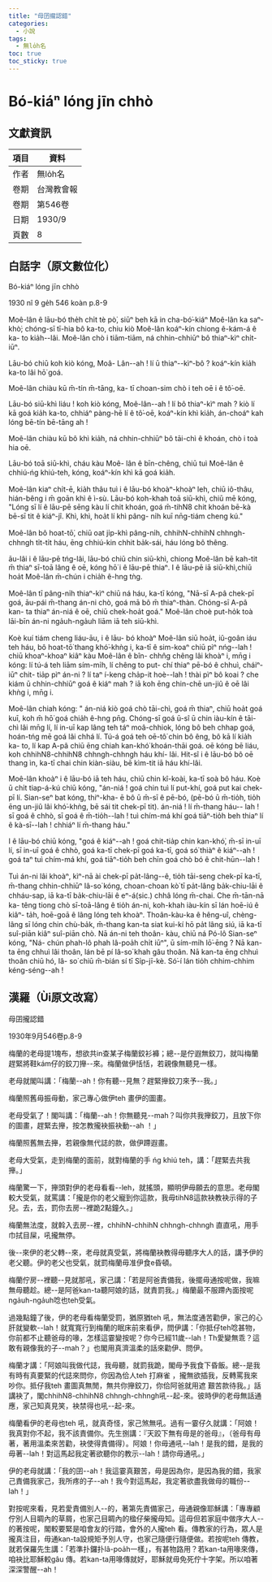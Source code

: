 ```yaml
---
title: "母囝攏認錯"
categories:
  - 小說
tags:
  - 無lo̍h名
toc: true
toc_sticky: true
---
```


# Bó-kiáⁿ lóng jīn chhò

## 文獻資訊

| 項目 | 資料 |
|---|---|
| 作者 | 無lo̍h名 |
| 卷期 | 台灣教會報 |
| 卷期 | 第546卷 |
| 日期 | 1930/9 |
| 頁數 | 8 |

## 白話字（原文數位化）

Bó-kiáⁿ lóng jīn chhò

1930 nî 9 ge̍h 546 koàn p.8-9

Moê-lân ê lāu-bó the̍h chi̍t tè pò͘, siūⁿ beh kā in cha-bó͘-kiáⁿ Moê-lân ka saⁿ- khò͘; chóng-sī tī-hia bô ka-to, chiu kiò Moê-lân koáⁿ-kín chiong ê-kám-á ê ka- to kia̍h--lâi. Moê-lân chò i tiām-tiām, ná chhin-chhiūⁿ bô thiaⁿ-kìⁿ chi̍t-iūⁿ.

Lāu-bó chiū koh kiò kóng, Moâ- Lân--ah ! lí ū thiaⁿ--kìⁿ-bô ? koáⁿ-kín kia̍h ka-to lâi hō͘ goá.

Moê-lân chiàu kū m̄-tín m̄-tāng, ka- tī choan-sim chò i teh oē i ê tô͘-oē.

Lāu-bó siū-khì liáu ! koh kiò kóng, Moê-lân--ah ! lí bô thiaⁿ-kìⁿ mah ? kiò lí kā goá kia̍h ka-to, chhiáⁿ pàng-hē lí ê tô͘-oē, koáⁿ-kín khì kia̍h, án-choáⁿ kah lóng bē-tín bē-tāng ah !

Moê-lân chiàu kū bô khì kia̍h, ná chhin-chhiūⁿ bô tāi-chì ê khoán, chò i toà hia oē.

Lāu-bó toā siū-khì, cháu kàu Moê- lân ê bīn-chêng, chiū tuì Moê-lân ê chhiú-ńg khiú-teh, kóng, koáⁿ-kín khì kā goá kia̍h.

Moê-lân kiaⁿ chi̍t-ē, kia̍h thâu tuì i ê lāu-bó khoàⁿ-khoàⁿ leh, chiū iô-thâu, hián-bêng i m̄ goān khì ê ì-sù. Lāu-bó koh-khah toā siū-khì, chiū mē kóng, "Lóng sī lí ê lāu-pē sēng kàu lí chit khoán, goá m̄-tihN8 chit khoán bē-kà bē-sī tit ê kiáⁿ-jî. Khì, khì, hoa̍t lí khì pâng- ni̍h kuī nn̄g-tiám cheng kú."

Moê-lân bô hoat-tō͘, chiū oat ji̍p-khì pâng-ni̍h, chhihN-chhihN chhngh-chhngh ti̍t-ti̍t háu, ēng chhiú-kin chhit ba̍k-sái, háu lóng bô thêng.

āu-lâi i ê lāu-pē tńg-lâi, lāu-bó chiū chin siū-khì, chiong Moê-lân bē kah-tit m̄ thiaⁿ sī-toā lâng ê oē, kóng hō͘ i ê lāu-pē thiaⁿ. I ê lāu-pē iā siū-khì,chiū hoa̍t Moê-lân m̄-chún i chia̍h ê-hng tǹg.

Moê-lân tī pâng-ni̍h thiaⁿ-kìⁿ chiū ná háu, ka-tī kóng, "Nā-sī A-pâ chek-pī goá, āu-pái m̄-thang án-ni chò, goá mā bô m̄ thiaⁿ-thàn. Chóng-sī A-pâ kan- ta thiaⁿ án-niá ê oē, chiū chek-hoa̍t goá." Moê-lân choè put-ho̍k toà lāi-bīn án-ni nga̍uh-nga̍uh liām iā teh siū-khì.

Koè kuí tiám cheng liáu-āu, i ê lāu- bó khoàⁿ Moê-lân siū hoa̍t, iû-goân iáu teh háu, bô hoat-tō͘ thang khó͘-khǹg i, ka-tī ê sim-koaⁿ chiū pìⁿ nńg--lah ! chiū khoaⁿ-khoaⁿ kiâⁿ kàu Moê-lân ê bîn- chhn̂g chêng lâi khoàⁿ i, mn̄g i kóng: lí tú-á teh liām sím-mi̍h, lí chêng to put- chí thiaⁿ pē-bó ê chhuì, cháiⁿ-iūⁿ chit- tia̍p pìⁿ án-ni ? lí taⁿ í-keng cha̍p-it hoè--lah ! thài pìⁿ bô koai ? che kiám ū chhin-chhiūⁿ goá ê kiáⁿ mah ? iā koh ēng chin-chē un-jiû ê oē lâi khǹg i, mn̄g i.

Moê-lân chiah kóng: " án-niá kiò goá chò tāi-chì, goá m̄ thiaⁿ, chiū hoa̍t goá kuī, koh m̄ hō͘ goá chia̍h ê-hng pn̄g. Chóng-sī goá ū-sî ū chin iàu-kín ê tāi- chì lâi mn̄g lí, lí in-uī kap lâng teh táⁿ moâ-chhiok, lóng bô beh chhap goá, hoán-tńg mē goá lâi chhá lí. Tú-á goá teh oē-tô͘ chin bô êng, bô kā lí kia̍h ka- to, lí kap A-pâ chiū ēng chiah kan-khó͘ khoán-thāi goá. oē kóng bē liáu, koh chhihN8-chhihN8 chhngh-chhngh háu khí- lâi. Hit-sî i ê lāu-bó bô oē thang ìn, ka-tī chai chin kiàn-siàu, bē kìm-tit iā háu khí-lâi.

Moê-lân khoàⁿ i ê lāu-bó iā teh háu, chiū chin kî-koài, ka-tī soà bô háu. Koè ū chi̍t tiap-á-kú chiū kóng, "án-niá ! goá chin tuì lí put-khí, goá put kai chek-pī lí. Sian-seⁿ bat kóng, thiⁿ-kha- ē bô ū m̄-sī ê pē-bó, (pē-bó ū m̄-tio̍h, tio̍h ēng un-jiû lâi khó͘-khǹg, bē sái tit chek-pī tit). án-niá ! lí m̄-thang háu-- lah ! sī goá ê chhò, sī goá ê m̄-tio̍h--lah ! tuì chím-má khí goá tiāⁿ-tio̍h beh thiaⁿ lí ê kà-sī--lah ! chhiáⁿ lí m̄-thang háu."

I ê lāu-bó chiū kóng, "goá ê kiáⁿ--ah ! goá chit-tia̍p chin kan-khó͘, m̄-sī in-uī lí, sī in-uī goá ê chhò, goá ka-tī chek-pī goá ka-tī, goá só͘ thiàⁿ ê kiáⁿ--ah ! goá taⁿ tuì chím-má khí, goá tiāⁿ-tio̍h beh chīn goá chò bó ê chit-hūn--lah !

Tuì án-ni lâi khoàⁿ, kìⁿ-nā ài chek-pī pa̍t-lâng--ê, tio̍h tāi-seng chek-pī ka-tī, m̄-thang chhin-chhiūⁿ Iâ-so͘ kóng, choan-choan kò͘ tī pa̍t-lâng ba̍k-chiu-lāi ê chháu-sap, iā ka-tī ba̍k-chiu-lāi ê eⁿ-á(sic.) chhâ lóng m̄-chai. Che m̄-tān-nā ka- têng tiong chò sī-toā-lâng ê tio̍h án-ni, koh-khah iàu-kín sī lán hoē-iú ê kiâⁿ- ta̍h, hoē-goā ê lâng lóng teh khoàⁿ. Thoân-kàu-ka ê hêng-uî, chèng-lâng sī lóng chin chù-ba̍k, m̄-thang kan-ta siat kui-kí hō pa̍t lâng siú, iā ka-tī suî-piān kiâⁿ suî-piān chò. Nā án-ni teh thoân- kàu, chiū ná Pó-lô Sian-seⁿ kóng, "Ná- chún phah-lô phah lâ-poa̍h chi̍t iūⁿ", ū sím-mi̍h lō͘-ēng ? Nā kan-ta ēng chhuì lâi thoân, lán bē pí Iâ-so͘ khah gâu thoân. Nā kan-ta ēng chhuì thoân chiū hó, Iâ- so͘ chiū m̄-bián sí tī Si̍p-jī-kè. Só͘-í lán tio̍h chhim-chhim kéng-séng--ah !

## 漢羅（Ùi原文改寫）

母囝攏認錯

1930年9月546卷p.8-9

梅蘭的老母提1塊布，想欲共in查某子梅蘭鉸衫褲；總--是佇遐無鉸刀，就叫梅蘭趕緊將鞋kám仔的鉸刀攑--來。梅蘭做伊恬恬，若親像無聽見一樣。

老母就閣叫講：「梅蘭--ah！你有聽--見無？趕緊攑鉸刀來予--我。」

梅蘭照舊毋振毋動，家己專心做伊teh 畫伊的圖畫。

老母受氣了！閣叫講：「梅蘭--ah！你無聽見--mah？叫你共我攑鉸刀，且放下你的圖畫，趕緊去攑，按怎教攏袂振袂動--ah ！」

梅蘭照舊無去攑，若親像無代誌的款，做伊蹛遐畫。

老母大受氣，走到梅蘭的面前，就對梅蘭的手 ńg khiú teh，講：「趕緊去共我攑。」

梅蘭驚一下，攑頭對伊的老母看看--leh，就搖頭，顯明伊毋願去的意思。老母閣較大受氣，就罵講：「攏是你的老父寵到你這款，我毋tihN8這款袂教袂示得的子兒。去，去，罰你去房--裡跪2點鐘久。」

梅蘭無法度，就斡入去房--裡，chhihN-chhihN chhngh-chhngh 直直吼，用手巾拭目屎，吼攏無停。

後--來伊的老父轉--來，老母就真受氣，將梅蘭袂教得毋聽序大人的話，講予伊的老父聽。伊的老父也受氣，就罰梅蘭毋准伊食e昏頓。

梅蘭佇房--裡聽--見就那吼，家己講：「若是阿爸責備我，後擺毋通按呢做，我嘛無毋聽趁。總--是阿爸kan-ta聽阿娘的話，就責罰我。」梅蘭最不服蹛內面按呢nga̍uh-nga̍uh唸也teh受氣。

過幾點鐘了後，伊的老母看梅蘭受罰，猶原猶teh 吼，無法度通苦勸伊，家己的心肝就變軟--lah！就寬寬行到梅蘭的眠床前來看伊，問伊講：「你抵仔teh唸甚物，你前都不止聽爸母的喙，怎樣這霎變按呢？你今已經11歲--lah！Th愛變無乖？這敢有親像我的子--mah？」也閣用真濟溫柔的話來勸伊、問伊。

梅蘭才講：「阿娘叫我做代誌，我毋聽，就罰我跪，閣毋予我食下昏飯。總--是我有時有真要緊的代誌來問你，你因為佮人teh 打麻雀 ，攏無欲插我，反轉罵我來吵你。抵仔我teh 畫圖真無閒，無共你攑鉸刀，你佮阿爸就用遮 艱苦款待我。」話講袂了，閣chhihN8-chhihN8 chhngh-chhngh吼--起-來。彼時伊的老母無話通應，家己知真見笑，袂禁得也吼--起-來。

梅蘭看伊的老母也teh 吼，就真奇怪，家己煞無吼。過有一霎仔久就講：「阿娘！我真對你不起，我不該責備你。先生捌講：『天跤下無有毋是的爸母』，（爸母有毋著，著用溫柔來苦勸，袂使得責備得）。阿娘！你毋通吼--lah！是我的錯，是我的毋著--lah！對這馬起我定著欲聽你的教示--lah！請你毋通吼。」

伊的老母就講：「我的囝--ah！我這霎真艱苦，毋是因為你，是因為我的錯，我家己責備我家己，我所疼的子--ah！我今對這馬起，我定著欲盡我做母的職份--lah！」

對按呢來看，見若愛責備別人--的，著第先責備家己，毋通親像耶穌講：「專專顧佇別人目睭內的草屑，也家己目睭內的楹仔柴攏毋知。這毋但若家庭中做序大人--的著按呢，閣較要緊是咱會友的行踏，會外的人攏teh 看。傳教家的行為，眾人是攏真注目，毋通kan-ta設規矩予別人守，也家己隨便行隨便做。若按呢teh 傳教，就若保羅先生講：「若準扑鑼扑lâ-poa̍h一樣」，有甚物路用？若kan-ta用喙來傳，咱袂比耶穌較gâu 傳。若kan-ta用喙傳就好，耶穌就毋免死佇十字架。所以咱著深深警醒--ah！
